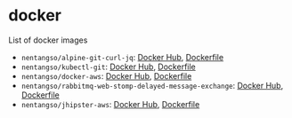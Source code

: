 # docker

List of docker images

* `nentangso/alpine-git-curl-jq`: [Docker Hub](https://hub.docker.com/r/nentangso/alpine-git-curl-jq), [Dockerfile](alpine/)
* `nentangso/kubectl-git`: [Docker Hub](https://hub.docker.com/r/nentangso/kubectl-git), [Dockerfile](kubectl/)
* `nentangso/docker-aws`: [Docker Hub](https://hub.docker.com/r/nentangso/docker-aws), [Dockerfile](docker/)
* `nentangso/rabbitmq-web-stomp-delayed-message-exchange`: [Docker Hub](https://hub.docker.com/r/nentangso/rabbitmq-web-stomp-delayed-message-exchange), [Dockerfile](rabbitmq/)
* `nentangso/jhipster-aws`: [Docker Hub](https://hub.docker.com/r/nentangso/jhipster-aws), [Dockerfile](jhipster/)